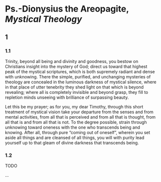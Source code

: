 # Ps.-Dionysius the Areopagite, *Mystical Theology*

## 1
### 1.1

Trinity, beyond all being and divinity and goodness, you bestow on Christians insight into the mystery of God; direct us toward that highest peak of the mystical scriptures, which is both supremely radiant and dense with unknowing. There the simple, purified, and unchanging mysteries of theology are concealed in the luminous darkness of mystical silence, where in that place of utter tenebrity they shed light on that which is beyond revealing; where all is completely invisible and beyond grasp, they fill to repletion minds unseeing with brilliance of surpassing beauty. 

Let this be my prayer; as for you, my dear Timothy, through this short treatment of mystical vision take your departure from the senses and from mental activities, from all that is perceived and from all that is thought, from all that is and from all that is not. To the degree possible, strain through unknowing toward oneness with the one who transcends being and knowing.  After all, through pure “coming out of oneself”, wherein you set aside all things and are cleansed of all things, you will with purity lead yourself up to that gleam of divine darkness that transcends being.

### 1.2

TODO

...